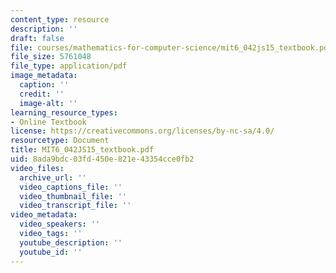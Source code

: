 ```yaml
---
content_type: resource
description: ''
draft: false
file: courses/mathematics-for-computer-science/mit6_042js15_textbook.pdf
file_size: 5761048
file_type: application/pdf
image_metadata:
  caption: ''
  credit: ''
  image-alt: ''
learning_resource_types:
- Online Textbook
license: https://creativecommons.org/licenses/by-nc-sa/4.0/
resourcetype: Document
title: MIT6_042JS15_textbook.pdf
uid: 8ada9bdc-03fd-450e-821e-43354cce0fb2
video_files:
  archive_url: ''
  video_captions_file: ''
  video_thumbnail_file: ''
  video_transcript_file: ''
video_metadata:
  video_speakers: ''
  video_tags: ''
  youtube_description: ''
  youtube_id: ''
---
```

